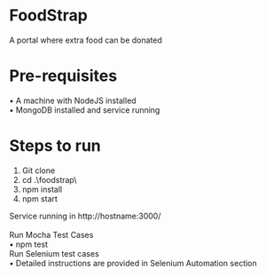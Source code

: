 # FoodStrap
A portal where extra food can be donated

# Pre-requisites
• A machine with NodeJS installed<br>
• MongoDB installed and service running


# Steps to run

1. Git clone
2. cd .\foodstrap\
3. npm install
4. npm start

Service running in http://hostname:3000/
  <br><br>
Run Mocha Test Cases <br>
• npm test<br>
Run Selenium test cases<br>
• Detailed instructions are provided in Selenium Automation section<br><br>
